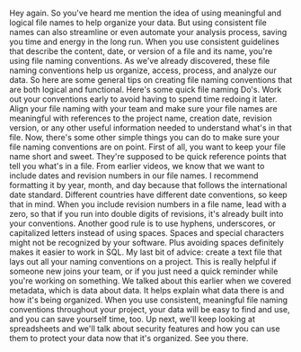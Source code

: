 
Hey again. So you've heard me mention the idea of using meaningful and logical file names to help organize your data. But using consistent file names can also streamline or even automate your analysis process, saving you time and energy in the long run. When you use consistent guidelines that describe the content, date, or version of a file and its name, you're using file naming conventions. As we've already discovered, these file naming conventions help us organize, access, process, and analyze our data. So here are some general tips on creating file naming conventions that are both logical and functional. Here's some quick file naming Do's. Work out your conventions early to avoid having to spend time redoing it later. Align your file naming with your team and make sure your file names are meaningful with references to the project name, creation date, revision version, or any other useful information needed to understand what's in that file. Now, there's some other simple things you can do to make sure your file naming conventions are on point. First of all, you want to keep your file name short and sweet. They're supposed to be quick reference points that tell you what's in a file. From earlier videos, we know that we want to include dates and revision numbers in our file names. I recommend formatting it by year, month, and day because that follows the international date standard. Different countries have different date conventions, so keep that in mind. When you include revision numbers in a file name, lead with a zero, so that if you run into double digits of revisions, it's already built into your conventions. Another good rule is to use hyphens, underscores, or capitalized letters instead of using spaces. Spaces and special characters might not be recognized by your software. Plus avoiding spaces definitely makes it easier to work in SQL. My last bit of advice: create a text file that lays out all your naming conventions on a project. This is really helpful if someone new joins your team, or if you just need a quick reminder while you're working on something. We talked about this earlier when we covered metadata, which is data about data. It helps explain what data there is and how it's being organized. When you use consistent, meaningful file naming conventions throughout your project, your data will be easy to find and use, and you can save yourself time, too. Up next, we'll keep looking at spreadsheets and we'll talk about security features and how you can use them to protect your data now that it's organized. See you there.